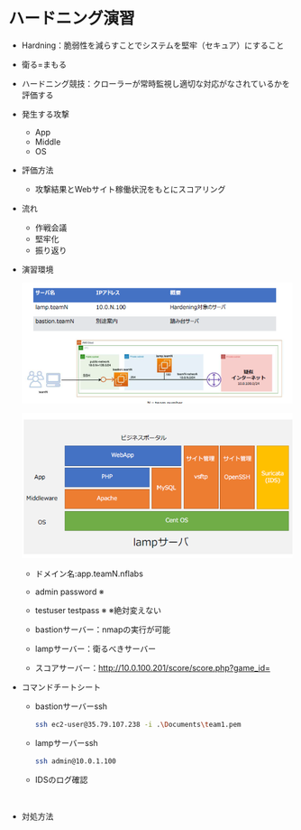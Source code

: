 # **ハードニング演習**

* Hardning：脆弱性を減らすことでシステムを堅牢（セキュア）にすること

* 衛る=まもる

* ハードニング競技：クローラーが常時監視し適切な対応がなされているかを評価する

* 発生する攻撃

    * App
    * Middle
    * OS

* 評価方法

    * 攻撃結果とWebサイト稼働状況をもとにスコアリング

* 流れ

    * 作戦会議
    * 堅牢化
    * 振り返り

* 演習環境

    ![](/hardning/ensyukankyo.png)

    ![](/hardning/lampenviroment.png)

    * ドメイン名:app.teamN.nflabs
    * admin password ※
    * testuser testpass ※
    ※絶対変えない


    * bastionサーバー：nmapの実行が可能

    * lampサーバー：衛るべきサーバー

    * スコアサーバー：http://10.0.100.201/score/score.php?game_id=

* コマンドチートシート

    * bastionサーバーssh

        ```bash
        ssh ec2-user@35.79.107.238 -i .\Documents\team1.pem
        ```

    * lampサーバーssh

        ```bash
        ssh admin@10.0.1.100
        ```

    * IDSのログ確認

        ```bash
        


* 対処方法